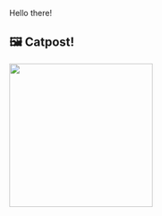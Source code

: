 Hello there!



## 🖼️ Catpost!

<sub>
    <img src="https://cdn2.thecatapi.com/images/e9v.jpg" height="256">
</sub>

